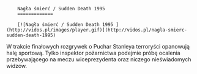 
        Nagła śmierć / Sudden Death 1995 
        =============
        
        [![Nagła śmierć / Sudden Death 1995 ](http://vidos.pl/images/player.gif)](http://vidos.pl/nagla-smierc-sudden-death-1995)
        
        
 W trakcie finałowych rozgrywek o Puchar Stanleya terroryści opanowują halę sportową. Tylko inspektor pożarnictwa podejmie próbę ocalenia przebywającego na meczu wiceprezydenta oraz niczego nieświadomych widzów.
    